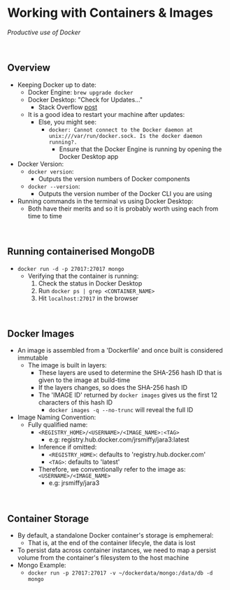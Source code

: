 # Working with Containers & Images
*Productive use of Docker*

<br>

## Overview
* Keeping Docker up to date:
    * Docker Engine: `brew upgrade docker`
    * Docker Desktop: "Check for Updates..."
        * Stack Overflow [post](https://stackoverflow.com/questions/37645134/how-can-i-upgrade-docker-on-a-mac)
    * It is a good idea to restart your machine after updates:
        * Else, you might see: 
            * `docker: Cannot connect to the Docker daemon at unix:///var/run/docker.sock. Is the docker daemon running?.`
                * Ensure that the Docker Engine is running by opening the Docker Desktop app
* Docker Version:
    * `docker version`:
        * Outputs the version numbers of Docker components
    * `docker --version`:
        * Outputs the version number of the Docker CLI you are using
* Running commands in the terminal vs using Docker Desktop:
    * Both have their merits and so it is probably worth using each from time to time

<br>

## Running containerised MongoDB
* `docker run -d -p 27017:27017 mongo`
    * Verifying that the container is running:
        1. Check the status in Docker Desktop
        2. Run `docker ps | grep <CONTAINER_NAME>`
        3. Hit `localhost:27017` in the browser

<br>

## Docker Images
* An image is assembled from a 'Dockerfile' and once built is considered immutable
    * The image is built in layers:
        * These layers are used to determine the SHA-256 hash ID that is given to the image at build-time
        * If the layers changes, so does the SHA-256 hash ID
        * The 'IMAGE ID' returned by `docker images` gives us the first 12 characters of this hash ID
            * `docker images -q --no-trunc` will reveal the full ID
* Image Naming Convention:
    * Fully qualified name:
        * `<REGISTRY_HOME>/<USERNAME>/<IMAGE_NAME>:<TAG>`
            * e.g: registry.hub.docker.com/jrsmiffy/jara3:latest
        * Inference if omitted:
            * `<REGISTRY_HOME>`: defaults to 'registry.hub.docker.com'
            * `<TAG>`: defaults to 'latest'
        * Therefore, we conventionally refer to the image as: `<USERNAME>/<IMAGE_NAME>`
            * e.g: jrsmiffy/jara3

<br>

## Container Storage
* By default, a standalone Docker container's storage is emphemeral:
    * That is, at the end of the container lifecyle, the data is lost
* To persist data across container instances, we need to map a persist volume from the container's filesystem to the host machine
* Mongo Example:
    * `docker run -p 27017:27017 -v ~/dockerdata/mongo:/data/db -d mongo`